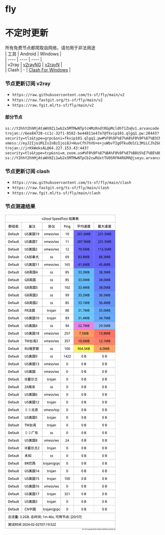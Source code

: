 # fly
# 不定时更新
所有免费节点都爬取自网络，请勿用于非法用途  
|  工具  | Android  | Windows  |  
|  ----  | ----   | ----  |  
| v2ray  | [v2rayNG](https://github.com/2dust/v2rayNG/releases) | [v2rayN](https://github.com/2dust/v2rayN/releases) |  
| Clash  | - | [Clash For Windows](https://github.com/2dust/clashN/releases) | 
  
### 节点更新订阅  v2ray
- `https://raw.githubusercontent.com/ts-sf/fly/main/v2`  
- `https://raw.fastgit.org/ts-sf/fly/main/v2`  
- `https://raw.fgit.ml/ts-sf/fly/main/v2`  
#### 部分节点  
``` 
ss://Y2hhY2hhMjAtaWV0Zi1wb2x5MTMwNTptcHMzRndtRGpMcldhT1Zn@v1.arvancode.eu.org:443#%F0%9F%87%AC%F0%9F%87%A7GB%E8%8B%B1%E5%9B%BD%2015.4MB%2Fs
trojan://6ee84720-cc1c-32f1-8582-be44811e47a7@fkvip101.qlgq1.pw:20443?security=tls&type=grpc&sni=fkvip101.qlgq1.pw#%F0%9F%87%A8%F0%9F%87%B3CN%E4%B8%AD%E5%9B%BD
vmess://eyJ2IjoiMiIsInBzIjoi8J+HuvCfh7hVU+e+juWbvTIgOTkuOU1CL3MiLCJhZGQiOiJzZXJ2ZXIyMS5iZWhlc2h0YmFuZWguY29tIiwicG9ydCI6Ijg4ODAiLCJpZCI6IjExY2QyYjkzLWExMDItNDlhMi05N2JlLTI3YzMzYzc0MzYxOCIsImFpZCI6IjAiLCJzY3kiOiJhdXRvIiwibmV0Ijoid3MiLCJ0eXBlIjoibm9uZSIsImhvc3QiOiJzZXJ2ZXIyMS5iZWhlc2h0YmFuZWguY29tIiwicGF0aCI6Ii8iLCJ0bHMiOiIiLCJzbmkiOiIiLCJ0ZXN0X25hbWUiOiJVU+e+juWbvTIifQ==
trojan://jrKkWeksAL@64.227.153.43:443?security=tls&type=tcp&sni=m.zoom.us#%F0%9F%87%BA%F0%9F%87%B8US%E7%BE%8E%E5%9B%BD3
ss://Y2hhY2hhMjAtaWV0Zi1wb2x5MTMwNTpCb2cwRUxtTU05RFN4RGRR@jseyu.arvancode.eu.org:443#%F0%9F%87%BA%F0%9F%87%B8US%E7%BE%8E%E5%9B%BD4%2019.8MB%2Fs
```
### 节点更新订阅  clash
- `https://raw.githubusercontent.com/ts-sf/fly/main/clash`  
- `https://raw.fastgit.org/ts-sf/fly/main/clash`  
- `https://raw.fgit.ml/ts-sf/fly/main/clash`  

### 节点测速结果
![image](traffic.png)
